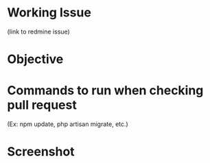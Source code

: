 # Working Issue
(link to redmine issue)
# Objective

# Commands to run when checking pull request
(Ex: npm update, php artisan migrate, etc.)

# Screenshot
